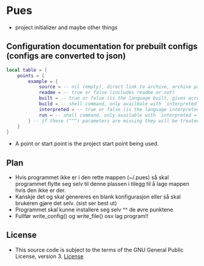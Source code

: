 # Pues
- project initializer and maybe other things

## Configuration documentation for prebuilt configs (configs are converted to json)
```lua
local table = {
    points = {
        example = {
            source = -- nil (empty), direct link to archive, archive path (if there is not a full path then it will find it from the .pues/points folder) **must be tar.gz** archive
            readme = -- true or false (includes readme or not)
            built = -- true or false (is the language built, gives access to build and run parameters)
            build = -- shell command, only availbale with `interpreted = true`
            interpreted = -- true or false (is the language interpreted, gives access to run parameter)
            run = -- shell command, only available with `interpreted = true` or `built = true`
        } -- if these (^^^) parameters are missing they will be treated as false or nil
    }
}
```

- A point or start point is the project start point being used.

## Plan
- Hvis programmet ikke er i den rette mappen (~/.pues) så skal programmet flytte seg selv til denne plassen i tilegg til å lage mappen hvis den ikke er der.
- Kanskje det og skal genereres en blank konfigurasjon eller så skal brukeren gjøre det selv. (sist ser best ut)
- Programmet skal kunne installere seg selv ^^ de øvre punktene
- Fullfør write_config() og write_file() osv lag program!!

## License
- This source code is subject to the terms of the GNU General Public License, version 3. [License](./LICENSE.md)